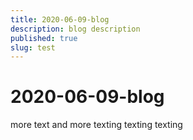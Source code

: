 ```yaml
---
title: 2020-06-09-blog
description: blog description
published: true
slug: test
---
```


# 2020-06-09-blog


more text and more texting texting texting 